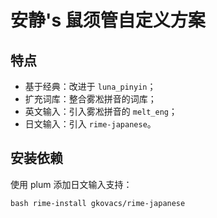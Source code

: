# 安静's 鼠须管自定义方案

## 特点

- 基于经典：改进于 `luna_pinyin`；
- 扩充词库：整合雾凇拼音的词库；
- 英文输入：引入雾凇拼音的 `melt_eng`；
- 日文输入：引入 `rime-japanese`。

## 安装依赖

使用 plum 添加日文输入支持：

```shell
bash rime-install gkovacs/rime-japanese
```
